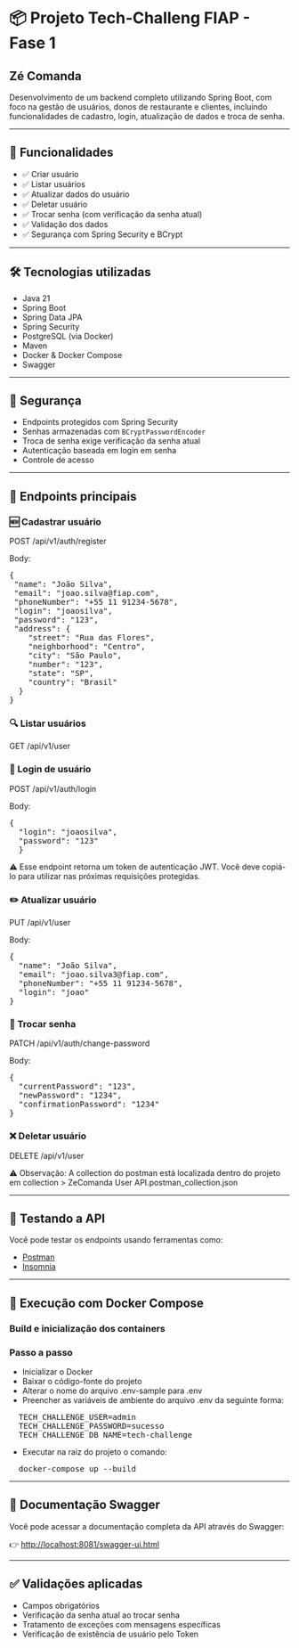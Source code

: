 # 📦 Projeto Tech-Challeng FIAP - Fase 1

## Zé Comanda

Desenvolvimento de um backend completo utilizando Spring Boot, com foco na gestão de usuários, donos de restaurante e clientes, incluindo funcionalidades de cadastro, login, atualização de dados e troca de senha.

---

## 🚀 Funcionalidades

- ✅ Criar usuário
- ✅ Listar usuários
- ✅ Atualizar dados do usuário
- ✅ Deletar usuário
- ✅ Trocar senha (com verificação da senha atual)
- ✅ Validação dos dados
- ✅ Segurança com Spring Security e BCrypt

---

## 🛠️ Tecnologias utilizadas

- Java 21
- Spring Boot
- Spring Data JPA
- Spring Security
- PostgreSQL (via Docker)
- Maven
- Docker & Docker Compose
- Swagger

---

## 🔐 Segurança

- Endpoints protegidos com Spring Security
- Senhas armazenadas com `BCryptPasswordEncoder`
- Troca de senha exige verificação da senha atual
- Autenticação baseada em login em senha
- Controle de acesso

---

## 📄 Endpoints principais

### 🆕 Cadastrar usuário

POST /api/v1/auth/register

Body:

<pre>{
 "name": "João Silva",
 "email": "joao.silva@fiap.com",
 "phoneNumber": "+55 11 91234-5678",
 "login": "joaosilva",
 "password": "123",
 "address": {
    "street": "Rua das Flores",
    "neighborhood": "Centro",
    "city": "São Paulo",
    "number": "123",
    "state": "SP",
    "country": "Brasil"
  }
}</pre>

### 🔍 Listar usuários

GET /api/v1/user

### 🔐 Login de usuário

POST /api/v1/auth/login

Body:

<pre>{ 
  "login": "joaosilva",
  "password": "123"
  } </pre>

⚠️ Esse endpoint retorna um token de autenticação JWT. Você deve copiá-lo para utilizar nas próximas requisições protegidas.

### ✏️ Atualizar usuário

PUT  /api/v1/user

Body: 

<pre>{
  "name": "João Silva",
  "email": "joao.silva3@fiap.com",
  "phoneNumber": "+55 11 91234-5678",
  "login": "joao"
}</pre>

### 🔐 Trocar senha

PATCH /api/v1/auth/change-password

Body: 

<pre>{
  "currentPassword": "123",
  "newPassword": "1234",
  "confirmationPassword": "1234"
}</pre>

### ❌ Deletar usuário

DELETE /api/v1/user



⚠️ Observação: A collection do postman está localizada dentro do projeto em collection > ZeComanda User API.postman_collection.json

---

## 🧪 Testando a API

Você pode testar os endpoints usando ferramentas como:

- [Postman](https://www.postman.com/)
- [Insomnia](https://insomnia.rest/)

---

## 🐳 Execução com Docker Compose

### Build e inicialização dos containers

### Passo a passo

- Inicializar o Docker
- Baixar o código-fonte do projeto
- Alterar o nome do arquivo .env-sample para .env
- Preencher as variáveis de ambiente do arquivo .env da seguinte forma:
<pre>
  TECH_CHALLENGE_USER=admin
  TECH_CHALLENGE_PASSWORD=sucesso
  TECH_CHALLENGE_DB_NAME=tech-challenge
</pre>
 - Executar na raiz do projeto o comando:
<pre>
  docker-compose up --build
</pre>

---

## 🧾 Documentação Swagger
Você pode acessar a documentação completa da API através do Swagger:

👉 [http://localhost:8081/swagger-ui.html](http://localhost:8081/swagger-ui/index.html#/)

--- 

## ✅ Validações aplicadas
- Campos obrigatórios
- Verificação da senha atual ao trocar senha
- Tratamento de exceções com mensagens específicas
- Verificação de existência de usuário pelo Token
